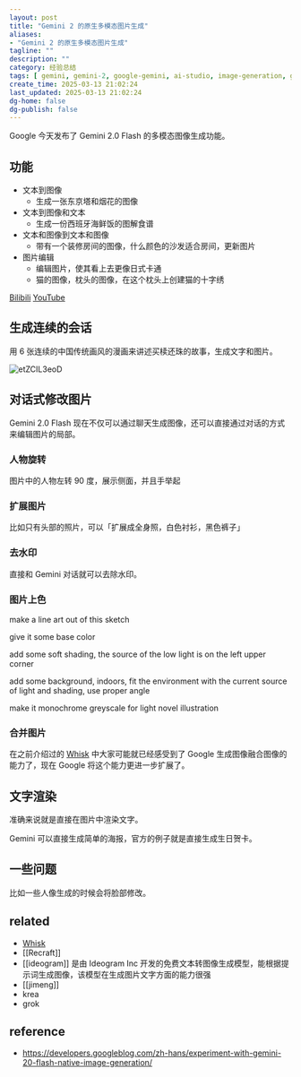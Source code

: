 ```yaml
---
layout: post
title: "Gemini 2 的原生多模态图片生成"
aliases:
- "Gemini 2 的原生多模态图片生成"
tagline: ""
description: ""
category: 经验总结
tags: [ gemini, gemini-2, google-gemini, ai-studio, image-generation, gemini-2-flash ]
create_time: 2025-03-13 21:02:24
last_updated: 2025-03-13 21:02:24
dg-home: false
dg-publish: false
---
```


Google 今天发布了 Gemini 2.0 Flash 的多模态图像生成功能。

## 功能

- 文本到图像
  - 生成一张东京塔和烟花的图像
- 文本到图像和文本
  - 生成一份西班牙海鲜饭的图解食谱
- 文本和图像到文本和图像
  - 带有一个装修房间的图像，什么颜色的沙发适合房间，更新图片
- 图片编辑
  - 编辑图片，使其看上去更像日式卡通
  - 猫的图像，枕头的图像，在这个枕头上创建猫的十字绣

[Bilibili](https://www.bilibili.com/video/BV1xeQPYoE9A/) [YouTube](https://youtu.be/3PtYm9FK-fQ)

## 生成连续的会话

用 6 张连续的中国传统画风的漫画来讲述买椟还珠的故事，生成文字和图片。

![etZCIL3eoD](https://pic.einverne.info/images/etZCIL3eoD.png)

## 对话式修改图片

Gemini 2.0 Flash 现在不仅可以通过聊天生成图像，还可以直接通过对话的方式来编辑图片的局部。

### 人物旋转

图片中的人物左转 90 度，展示侧面，并且手举起

### 扩展图片

比如只有头部的照片，可以「扩展成全身照，白色衬衫，黑色裤子」

### 去水印

直接和 Gemini 对话就可以去除水印。

### 图片上色

make a line art out of this sketch

give it some base color

add some soft shading, the source of the low light is on the left upper corner

add some background, indoors, fit the environment with the current source of light and shading, use proper angle

make it monochrome greyscale for light novel illustration

### 合并图片

在之前介绍过的 [Whisk](https://blog.einverne.info/post/2025/01/google-ai-whisk.html) 中大家可能就已经感受到了 Google 生成图像融合图像的能力了，现在 Google 将这个能力更进一步扩展了。

## 文字渲染

准确来说就是直接在图片中渲染文字。

Gemini 可以直接生成简单的海报，官方的例子就是直接生成生日贺卡。

## 一些问题

比如一些人像生成的时候会将脸部修改。

## related

- [Whisk](https://blog.einverne.info/post/2025/01/google-ai-whisk.html)
- [[Recraft]]
- [[ideogram]] 是由 Ideogram Inc 开发的免费文本转图像生成模型，能根据提示词生成图像，该模型在生成图片文字方面的能力很强
- [[jimeng]]
- krea
- grok

## reference

- <https://developers.googleblog.com/zh-hans/experiment-with-gemini-20-flash-native-image-generation/>
